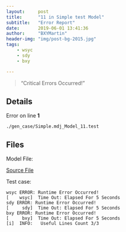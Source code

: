 ```yaml
---
layout:     post
title:      "11 in Simple test Model"
subtitle:   "Error Report"
date:       2019-06-01 13:41:36
author:     "BXYMartin"
header-img: "img/post-bg-2015.jpg"
tags:
    - wsyc
    - sdy
    - bxy

---
```


> “Critical Errors Occurred!”


## Details

Error on line **1**

```
./gen_case/Simple.mdj_Model_11.test
```

## Files

Model File:

[Source File](https://github.com/BXYMartin/OO-Public/blob/master/test_mdj/Simple.mdj)

Test case:

```
wsyc ERROR: Runtime Error Occurred!
[    wsyc]  Time Out: Elapsed For 5 Seconds
sdy ERROR: Runtime Error Occurred!
[     sdy]  Time Out: Elapsed For 5 Seconds
bxy ERROR: Runtime Error Occurred!
[     bxy]  Time Out: Elapsed For 5 Seconds
[i]  INFO:	 Useful Lines Count 3/3
```


